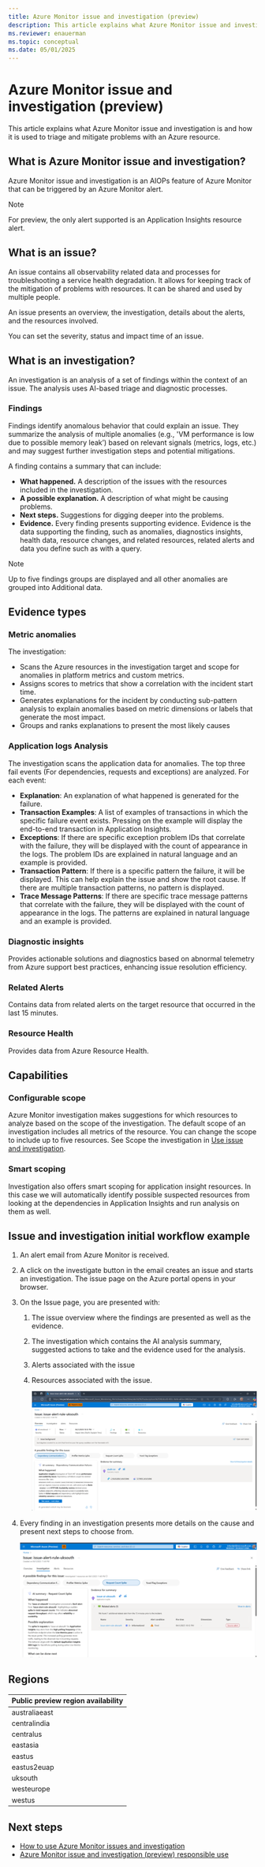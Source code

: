 ```yaml
---
title: Azure Monitor issue and investigation (preview)
description: This article explains what Azure Monitor issue and investigation is and how it is used to triage and mitigate problems with an Azure resource.
ms.reviewer: enauerman
ms.topic: conceptual 
ms.date: 05/01/2025
---
```


# Azure Monitor issue and investigation (preview)

This article explains what Azure Monitor issue and investigation is and how it is used to triage and mitigate problems with an Azure resource.

## What is Azure Monitor issue and investigation?

Azure Monitor issue and investigation is an AIOPs feature of Azure Monitor that can be triggered by an Azure Monitor alert.

> [!NOTE]
> For preview, the only alert supported is an Application Insights resource alert.

## What is an issue?

An issue contains all observability related data and processes for troubleshooting a service health degradation. It allows for keeping track of the mitigation of problems with resources. It can be shared and used by multiple people.

An issue presents an overview, the investigation, details about the alerts, and the resources involved.

You can set the severity, status and impact time of an issue.

## What is an investigation?

An investigation is an analysis of a set of findings within the context of an issue. The analysis uses AI-based triage and diagnostic processes.

### Findings

Findings identify anomalous behavior that could explain an issue. They summarize the analysis of multiple anomalies (e.g., 'VM performance is low due to possible memory leak’) based on relevant signals (metrics, logs, etc.) and may suggest further investigation steps and potential mitigations.​

A finding contains a summary that can include:

- **What happened.** A description of the issues with the resources included in the investigation.
- **A possible explanation.** A description of what might be causing problems.
- **Next steps.** Suggestions for digging deeper into the problems.
- **Evidence.** Every finding presents supporting evidence. Evidence is the data supporting the finding, such as anomalies, diagnostics insights, health data, resource changes, and related resources, related alerts and data you define such as with a query.

Note

Up to five findings groups are displayed and all other anomalies are grouped into Additional data.

## Evidence types

### Metric anomalies

The investigation:

- Scans the Azure resources in the investigation target and scope for anomalies in platform metrics and custom metrics.
- Assigns scores to metrics that show a correlation with the incident start time.
- Generates explanations for the incident by conducting sub-pattern analysis to explain anomalies based on metric dimensions or labels that generate the most impact.
-  Groups and ranks explanations to present the most likely causes

### Application logs Analysis

The investigation scans the application data for anomalies. The top three fail events (For dependencies, requests and exceptions) are analyzed. For each event:

- **Explanation**: An explanation of what happened is generated for the failure.
- **Transaction Examples**: A list of examples of transactions in which the specific failure event exists. Pressing on the example will display the end-to-end transaction in Application Insights.
- **Exceptions**: If there are specific exception problem IDs that correlate with the failure, they will be displayed with the count of appearance in the logs. The problem IDs are explained in natural language and an example is provided.
- **Transaction Pattern**: If there is a specific pattern the failure, it will be displayed. This can help explain the issue and show the root cause. If there are multiple transaction patterns, no pattern is displayed.
- **Trace Message Patterns**: If there are specific trace message patterns that correlate with the failure, they will be displayed with the count of appearance in the logs. The patterns are explained in natural language and an example is provided.

### Diagnostic insights

Provides actionable solutions and diagnostics based on abnormal telemetry from Azure support best practices, enhancing issue resolution efficiency.

### Related Alerts

Contains data from related alerts on the target resource that occurred in the last 15 minutes.

### Resource Health

Provides data from Azure Resource Health.

## Capabilities

### Configurable scope

Azure Monitor investigation makes suggestions for which resources to analyze based on the scope of the investigation. The default scope of an investigation includes all metrics of the resource. You can change the scope to include up to five resources. See Scope the investigation in [Use issue and investigation](aiops-issue-and-investigation-how-to.md).

### Smart scoping

Investigation also offers smart scoping for application insight resources. In this case we will automatically identify possible suspected resources from looking at the dependencies in Application Insights and run analysis on them as well.

## Issue and investigation initial workflow example

1. An alert email from Azure Monitor is received.
1. A click on the investigate button in the email creates an issue and starts an investigation. The issue page on the Azure portal opens in your browser.
1. On the Issue page, you are presented with:
    1. The issue overview where the findings are presented as well as the evidence.
    1. The investigation which contains the AI analysis summary, suggested actions to take and the evidence used for the analysis.
    1. Alerts associated with the issue
    1. Resources associated with the issue.

        ![A screenshot of a computer AI-generated content may be incorrect.](media/dce6122928de06e8b346a1d87914e86b.png)

1.  Every finding in an investigation presents more details on the cause and present next steps to choose from.

    ![A screenshot of a computer AI-generated content may be incorrect.](media/c21e9b9d0d9afc8536419f56cf170b1f.png)

## Regions

| **Public preview region availability** |
|----------------------------------------|
| australiaeast                          |
| centralindia                           |
| centralus                              |
| eastasia                               |
| eastus                                 |
| eastus2euap                            |
| uksouth                                |
| westeurope                             |
| westus                                 |

## Next steps

- [How to use Azure Monitor issues and investigation](aiops-issue-and-investigation-how-to.md)
- [Azure Monitor issue and investigation (preview) responsible use](aiops-issue-and-investigation-responsible-use.md)

